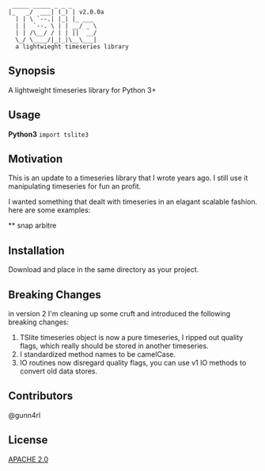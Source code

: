 
```
 _____ _____ _ _ _       
|_   _/  ___| (_) | v2.0.0a   
  | | \ `--.| |_| |_ ___ 
  | |  `--. \ | | __/ _ \
  | | /\__/ / | | ||  __/
  \_/ \____/|_|_|\__\___|
  a lightwieght timeseries library
```

## Synopsis

A lightweight timeseries library for Python 3+

## Usage

__Python3__
`import tslite3`

## Motivation

This is an update to a timeseries library that I wrote years ago. I still use it manipulating timeseries for fun an profit.

I wanted something that dealt with timeseries in an elagant scalable fashion. here are some examples:

** snap arbitre

## Installation

Download and place in the same directory as your project.

## Breaking Changes

in version 2 I'm cleaning up some cruft and introduced the following breaking changes:

1. TSlite timeseries object is now a pure timeseries, I ripped out quality flags, which really should be stored in another timeseries.
2. I standardized method names to be camelCase.
3. IO routines now disregard quality flags, you can use v1 IO methods to convert old data stores.

## Contributors

@gunn4rl

## License
[APACHE 2.0](doc/LICENSE-2.0.txt)


